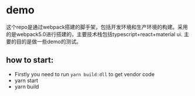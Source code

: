 # demo

这个repo是通过webpack搭建的脚手架，包括开发环境和生产环境的构建。采用的是webpack5.0进行搭建的，主要技术栈包括typescript+react+material
ui.
主要的目的是做一些demo的测试。

## how to start:

-   Firstly you need to run `yarn build:dll` to get vendor code
-   yarn start
-   yarn build
